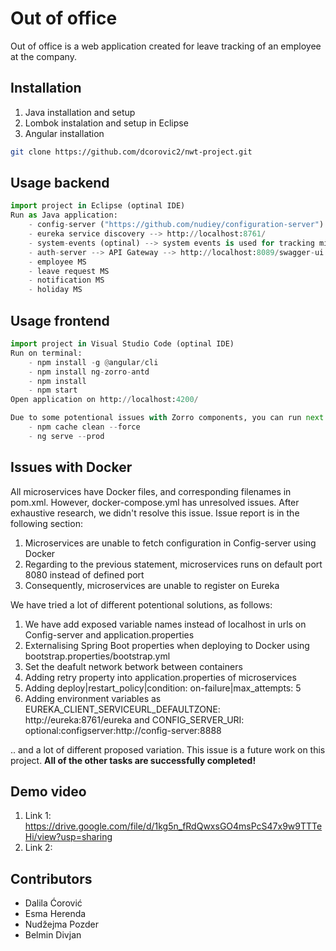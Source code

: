 # Out of office

Out of office is a web application created for leave tracking of an employee at the company. 

## Installation

1. Java installation and setup
2. Lombok instalation and setup in Eclipse
3. Angular installation

```bash
git clone https://github.com/dcorovic2/nwt-project.git
```

## Usage backend

```python
import project in Eclipse (optinal IDE)
Run as Java application:
    - config-server ("https://github.com/nudiey/configuration-server") --> Configuration server is used for setting up main configuration properties (server port on eureka,database configuration) of all microservcies
    - eureka service discovery --> http://localhost:8761/
    - system-events (optinal) --> system events is used for tracking microservices activities
    - auth-server --> API Gateway --> http://localhost:8089/swagger-ui.html
    - employee MS 
    - leave request MS
    - notification MS
    - holiday MS
```

## Usage frontend
```python
import project in Visual Studio Code (optinal IDE)
Run on terminal:
    - npm install -g @angular/cli
    - npm install ng-zorro-antd
    - npm install
    - npm start
Open application on http://localhost:4200/

Due to some potentional issues with Zorro components, you can run next commands:
    - npm cache clean --force
    - ng serve --prod
```

## Issues with Docker
All microservices have Docker files, and corresponding filenames in pom.xml. However, docker-compose.yml has unresolved issues.
After exhaustive research, we didn't resolve this issue. Issue report is in the following section:
1.  Microservices are unable to fetch configuration in Config-server using Docker 
2.  Regarding to the previous statement, microservices runs on default port 8080 instead of defined port
3.  Consequently, microservices are unable to register on Eureka

We have tried a lot of different potentional solutions, as follows:
1. We have add exposed variable names instead of localhost in urls on Config-server and application.properties
2. Externalising Spring Boot properties when deploying to Docker using bootstrap.properties/bootstrap.yml
3. Set the deafult network betwork between containers 
4. Adding retry property into application.properties of microservices
5. Adding  deploy|restart_policy|condition: on-failure|max_attempts: 5
6. Adding environment variables as EUREKA_CLIENT_SERVICEURL_DEFAULTZONE: http://eureka:8761/eureka and CONFIG_SERVER_URI: optional:configserver:http://config-server:8888

.. and a lot of different proposed variation. This issue is a future work on this project.
**All of the other tasks are successfully completed!**

## Demo video

1. Link 1: https://drive.google.com/file/d/1kg5n_fRdQwxsGO4msPcS47x9w9TTTeHi/view?usp=sharing
2. Link 2: 

## Contributors
- Dalila Ćorović
- Esma Herenda
- Nudžejma Pozder
- Belmin Divjan

